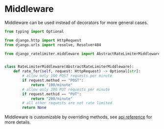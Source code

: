 # Middleware

Middleware can be used instead of decorators for more general cases.

```py
from typing import Optional

from django.http import HttpRequest
from django.urls import resolve, Resolver404

from django_ratelimiter.middleware import AbstractRateLimiterMiddleware


class RateLimiterMiddleware(AbstractRateLimiterMiddleware):
    def rate_for(self, request: HttpRequest) -> Optional[str]:
        # allow only 100 POST requests per minute
        if request.method == "POST":
            return "100/minute"
        # allow only 200 PUT requests per minute
        if request.methid == "PUT":
            return "200/minute"
        # all other requests are not rate limited
        return None
```

Middleware is customizable by overriding methods, see [api reference](/api_reference/#django_ratelimiter.middleware.AbstractRateLimiterMiddleware) for more details.
